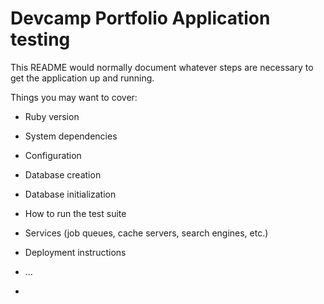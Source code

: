 # Devcamp Portfolio Application testing
This README would normally document whatever steps are necessary to get the
application up and running.

Things you may want to cover:

* Ruby version

* System dependencies
 
* Configuration

* Database creation

* Database initialization

* How to run the test suite

* Services (job queues, cache servers, search engines, etc.)

* Deployment instructions

* ...
* 

